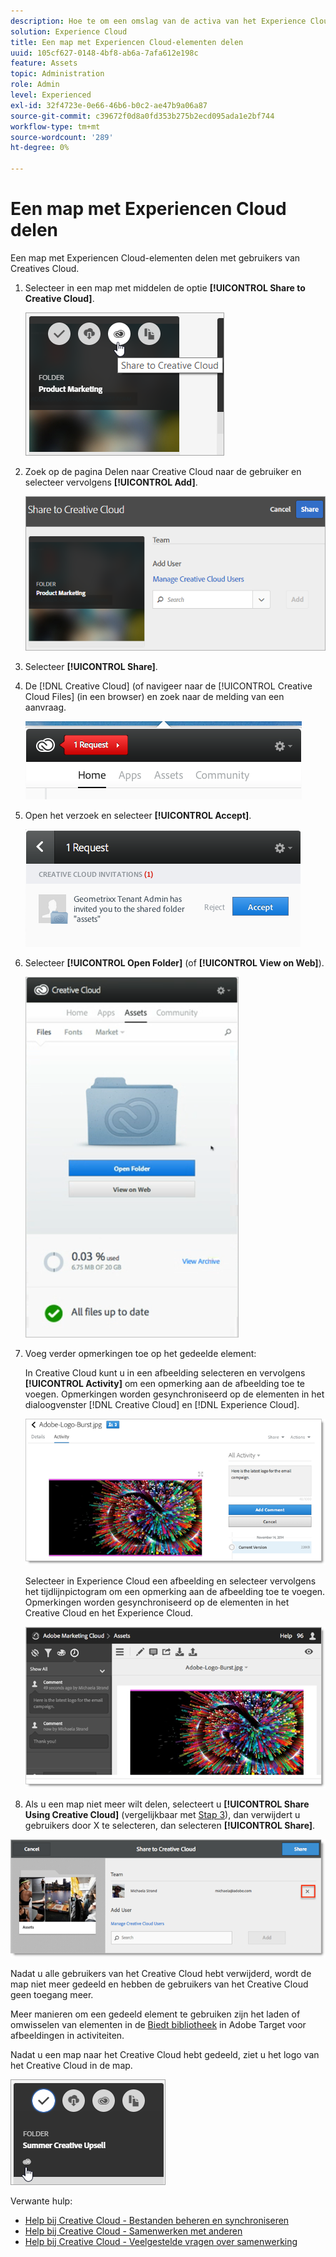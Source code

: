 ```yaml
---
description: Hoe te om een omslag van de activa van het Experience Cloud met de gebruikers van het Creative Cloud te delen.
solution: Experience Cloud
title: Een map met Experiencen Cloud-elementen delen
uuid: 105cf627-0148-4bf8-ab6a-7afa612e198c
feature: Assets
topic: Administration
role: Admin
level: Experienced
exl-id: 32f4723e-0e66-46b6-b0c2-ae47b9a06a87
source-git-commit: c39672f0d8a0fd353b275b2ecd095ada1e2bf744
workflow-type: tm+mt
source-wordcount: '289'
ht-degree: 0%

---
```


# Een map met Experiencen Cloud delen

Een map met Experiencen Cloud-elementen delen met gebruikers van Creatives Cloud.

1. Selecteer in een map met middelen de optie **[!UICONTROL Share to Creative Cloud]**.

   ![Delen naar Creative Cloud](../../assets/asset-share-cc.png)
1. Zoek op de pagina Delen naar Creative Cloud naar de gebruiker en selecteer vervolgens **[!UICONTROL Add]**.

   ![Een gebruiker van een Creative Cloud toevoegen](../../assets/asset-share-cc-page.png)

1. Selecteer **[!UICONTROL Share]**.
1. De [!DNL Creative Cloud] (of navigeer naar de [!UICONTROL Creative Cloud Files] (in een browser) en zoek naar de melding van een aanvraag.

   ![Verzoek om aanmelding](../../assets/cc_share_request.png)
1. Open het verzoek en selecteer **[!UICONTROL Accept]**.

   ![Aanvraag accepteren](../../assets/cc_share_accept.png)
1. Selecteer **[!UICONTROL Open Folder]** (of **[!UICONTROL View on Web]**).

   ![Weergeven op web](../../assets/creative_cloud_open_folder.png)
1. Voeg verder opmerkingen toe op het gedeelde element:

   In Creative Cloud kunt u in een afbeelding selecteren en vervolgens **[!UICONTROL Activity]** om een opmerking aan de afbeelding toe te voegen. Opmerkingen worden gesynchroniseerd op de elementen in het dialoogvenster [!DNL Creative Cloud] en [!DNL Experience Cloud].

   ![Een opmerking toevoegen aan de afbeelding](../../assets/asset_comment_cc.png)

   Selecteer in Experience Cloud een afbeelding en selecteer vervolgens het tijdlijnpictogram om een opmerking aan de afbeelding toe te voegen. Opmerkingen worden gesynchroniseerd op de elementen in het Creative Cloud en het Experience Cloud.

   ![Een opmerking toevoegen aan de afbeelding](../../assets/asset_comment_mac.png)

1. Als u een map niet meer wilt delen, selecteert u **[!UICONTROL Share Using Creative Cloud]** (vergelijkbaar met [Stap 3](share.md)), dan verwijdert u gebruikers door X te selecteren, dan selecteren **[!UICONTROL Share]**.

![Delen van een map opheffen](../../assets/asset_remove_user.png)

Nadat u alle gebruikers van het Creative Cloud hebt verwijderd, wordt de map niet meer gedeeld en hebben de gebruikers van het Creative Cloud geen toegang meer.

Meer manieren om een gedeeld element te gebruiken zijn het laden of omwisselen van elementen in de [Biedt bibliotheek](https://experienceleague.adobe.com/docs/target/using/experiences/offers/manage-content.html) in Adobe Target voor afbeeldingen in activiteiten.

Nadat u een map naar het Creative Cloud hebt gedeeld, ziet u het logo van het Creative Cloud in de map.

![Het logo van het Creative Cloud in de map](../../assets/asset-cc-logo.png)

Verwante hulp:

* [Help bij Creative Cloud - Bestanden beheren en synchroniseren](https://helpx.adobe.com/creative-cloud/help/sync-creative-cloud-files.html)
* [Help bij Creative Cloud - Samenwerken met anderen](https://helpx.adobe.com/creative-cloud/help/collaboration.html)
* [Help bij Creative Cloud - Veelgestelde vragen over samenwerking](https://helpx.adobe.com/creative-cloud/help/collaboration-faq.html)
